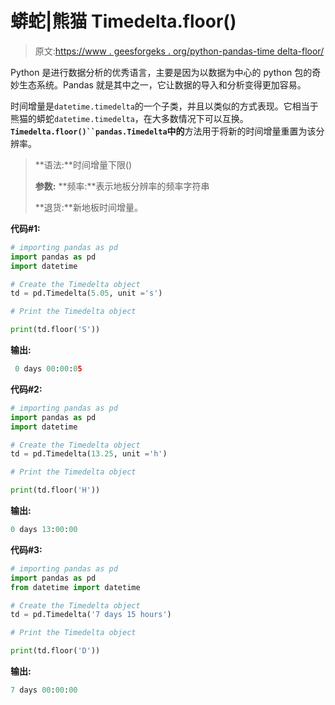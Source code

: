 # 蟒蛇|熊猫 Timedelta.floor()

> 原文:[https://www . geesforgeks . org/python-pandas-time delta-floor/](https://www.geeksforgeeks.org/python-pandas-timedelta-floor/)

Python 是进行数据分析的优秀语言，主要是因为以数据为中心的 python 包的奇妙生态系统。Pandas 就是其中之一，它让数据的导入和分析变得更加容易。

时间增量是`datetime.timedelta`的一个子类，并且以类似的方式表现。它相当于熊猫的蟒蛇`datetime.timedelta`，在大多数情况下可以互换。**`Timedelta.floor()``pandas.Timedelta`中的**方法用于将新的时间增量重置为该分辨率。

> **语法:**时间增量下限()
> 
> **参数:**
> **频率:**表示地板分辨率的频率字符串
> 
> **退货:**新地板时间增量。

**代码#1:**

```py
# importing pandas as pd 
import pandas as pd 
import datetime

# Create the Timedelta object 
td = pd.Timedelta(5.05, unit ='s')

# Print the Timedelta object 

print(td.floor('S'))
```

**输出:**

```py
 0 days 00:00:05
```

**代码#2:**

```py
# importing pandas as pd 
import pandas as pd 
import datetime

# Create the Timedelta object 
td = pd.Timedelta(13.25, unit ='h')

# Print the Timedelta object 

print(td.floor('H'))
```

**输出:**

```py
0 days 13:00:00
```

**代码#3:**

```py
# importing pandas as pd 
import pandas as pd 
from datetime import datetime

# Create the Timedelta object 
td = pd.Timedelta('7 days 15 hours')

# Print the Timedelta object 

print(td.floor('D'))
```

**输出:**

```py
7 days 00:00:00
```